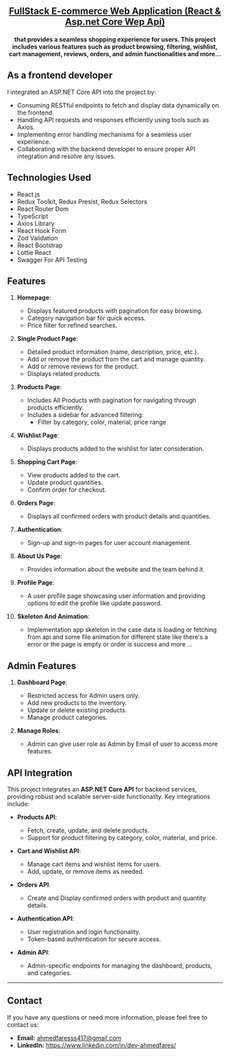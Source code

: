 <div align="center">
<!-- <a href="https://snapgram-official.vercel.app/"><img  src="/public/assets/images/logo.svg" width="120" height="auto"/></a>
<h2></h2> -->
<h2><a href="https://fullstack-ecommerce-react-dotnet.netlify.app/">FullStack E-commerce Web Application (React & Asp.net Core Wep Api)</a></h2>
<h4>that provides a seamless shopping experience for users. This project includes various features such as product browsing, filtering, wishlist, cart management, reviews, orders, and admin functionalities and more...
</h4>
</div>
<h2></h2>
<!-- <center><a href="https://snapgram-official.vercel.app/"><img src="/public/assets/images/background.jpg"/></a></center> -->

## As a frontend developer
 I integrated an ASP.NET Core API into the project by:  
- Consuming RESTful endpoints to fetch and display data dynamically on the frontend.  
- Handling API requests and responses efficiently using tools such as Axios.  
- Implementing error handling mechanisms for a seamless user experience.  
- Collaborating with the backend developer to ensure proper API integration and resolve any issues.  

## Technologies Used 
* React.js
* Redux Toolkit, Redux Presist, Redux Selectors
* React Router Dom
* TypeScript
* Axios Library
* React Hook Form 
* Zod Validation
* React Bootstrap
* Lottie React
* Swagger For API Testing


<h2>Features</h2>

1. **Homepage**:
   - Displays featured products with pagination for easy browsing.
   - Category navigation bar for quick access.
   - Price filter for refined searches.

2. **Single Product Page**:
   - Detailed product information (name, description, price, etc.).
   - Add or remove the product from the cart and manage quantity.
   - Add or remove reviews for the product.
   - Displays related products.

3. **Products Page**:
    - Includes All Products with pagination for navigating through products efficiently. 
   - Includes a sidebar for advanced filtering:
     - Filter by category, color, material,  price range

4. **Wishlist Page**:
   - Displays products added to the wishlist for later consideration.

5. **Shopping Cart Page**:
   - View products added to the cart.
   - Update product quantities.
   - Confirm order for checkout.

6. **Orders Page**:
   - Displays all confirmed orders with product details and quantities.

7. **Authentication**:
   - Sign-up and sign-in pages for user account management.

8. **About Us Page**:
   - Provides information about the website and the team behind it.

9. **Profile Page**:
   - A user profile page showcasing user information and providing options to edit the profile like update password.

9. **Skeleton And Animation**:
   - Implementation app skeleton in the case data is loading or fetching from api and some file animation for different state like there's a error or the page is empty or order is success and more ...


## Admin Features
1. **Dashboard Page**:
   - Restricted access for Admin users only.
   - Add new products to the inventory.
   - Update or delete existing products.
   - Manage product categories.

2. **Manage Roles**:
   - Admin can give user role as Admin by Email of user to access more features. 


## API Integration

This project integrates an **ASP.NET Core API** for backend services, providing robust and scalable server-side functionality. Key integrations include:

- **Products API**:
  - Fetch, create, update, and delete products.
  - Support for product filtering by category, color, material, and price.

- **Cart and Wishlist API**:
  - Manage cart items and wishlist items for users.
  - Add, update, or remove items as needed.

- **Orders API**:
  - Create and Display confirmed orders with product and quantity details.

- **Authentication API**:
  - User registration and login functionality.
  - Token-based authentication for secure access.

- **Admin API**:
  - Admin-specific endpoints for managing the dashboard, products, and categories.

---

<h2>Contact</h2>

If you have any questions or need more information, please feel free to contact us:

* **Email:** ahmedfaresss417@gmail.com
* **LinkedIn:** https://www.linkedin.com/in/dev-ahmedfares/